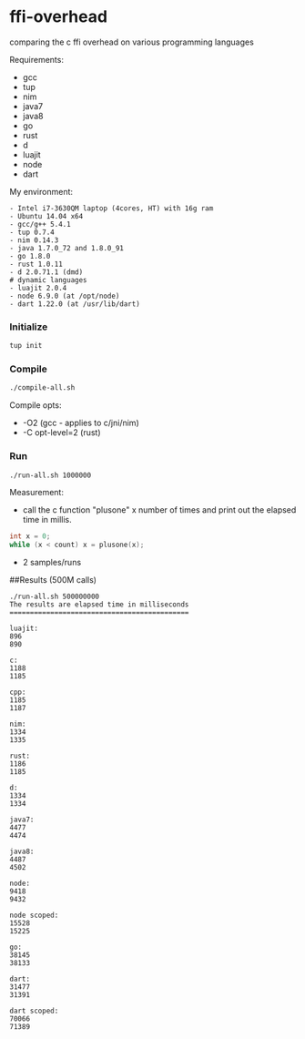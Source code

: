 ffi-overhead
============

comparing the c ffi overhead on various programming languages

Requirements:
- gcc
- tup
- nim
- java7
- java8
- go
- rust
- d
- luajit
- node
- dart

My environment:
```
- Intel i7-3630QM laptop (4cores, HT) with 16g ram
- Ubuntu 14.04 x64
- gcc/g++ 5.4.1
- tup 0.7.4
- nim 0.14.3
- java 1.7.0_72 and 1.8.0_91
- go 1.8.0
- rust 1.0.11
- d 2.0.71.1 (dmd)
# dynamic languages 
- luajit 2.0.4
- node 6.9.0 (at /opt/node)
- dart 1.22.0 (at /usr/lib/dart)
```

### Initialize
```sh
tup init
```

### Compile
```sh
./compile-all.sh
```

Compile opts:
- -O2 (gcc - applies to c/jni/nim)
- -C opt-level=2 (rust)

### Run
```sh
./run-all.sh 1000000
```

Measurement:
- call the c function "plusone" x number of times and print out the elapsed time in millis.
 ```c
int x = 0;
while (x < count) x = plusone(x);
 ```

- 2 samples/runs

##Results (500M calls)
```
./run-all.sh 500000000
The results are elapsed time in milliseconds
============================================

luajit:
896
890

c:
1188
1185

cpp:
1185
1187

nim:
1334
1335

rust:
1186
1185

d:
1334
1334

java7:
4477
4474

java8:
4487
4502

node:
9418
9432

node scoped:
15528
15225

go:
38145
38133

dart:
31477
31391

dart scoped:
70066
71389

```


